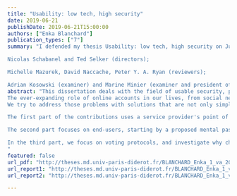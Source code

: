 ```yaml
---
title: "Usability: low tech, high security"
date: 2019-06-21
publishDate: 2019-06-21T15:00:00
authors: ["Enka Blanchard"]
publication_types: ["7"]
summary: "I defended my thesis Usability: low tech, high security on June 21st, 2019, before the following jury:

Nicolas Schabanel and Ted Selker (directors);

Michelle Mazurek, David Naccache, Peter Y. A. Ryan (reviewers);

Adrian Kosowski (examiner) and Marine Minier (examiner and president of the jury)."
abstract: "This dissertation deals with the field of usable security, particularly in the contexts of online authentication and verifiable voting systems.
The ever-expanding role of online accounts in our lives, from social networks to banking or online voting, has led to some initially counterproductive solutions. As recent research has shown, the problem is not just technical but has a very real psychosocial component. Password-based authentication, the subject of most of this thesis, is intrinsically linked to the unconscious mechanisms people use when interacting with security systems. Everyday, users face trade-offs between protecting their security and spending valuable mental resources, with a choice made harder by conflicting recommendations, a lack of standards, and the ad-hoc constraints still frequently encountered. Moreover, as recent results from usable security are often ignored, the problem might stem from a fundamental disconnect between the users, the developers and the researchers. 
We try to address those problems with solutions that are not only simplified for the user's sake but also for the developer's. To this end, we use tools from cryptography and psychology, and report on seven usability experiments.

The first part of the contributions uses a service provider's point of view, with two tools to improve the end-user's experience without requiring their cooperation. We start by analysing how easily codes of different structures can be transcribed, with a proposal that reduces error rates while increasing speed. We then look at how servers can accept typos in passwords without changing the general hashing protocol, and how this could improve security. 

The second part focuses on end-users, starting by a proposed mental password manager that only depends on remembering only a single passphrase and PIN, with guarantees on the mutual security of generated passwords if some get stolen. We also provide a better way to create such passphrases. As mental computing models are central to expanding this field, we finish by empirically showing why the main model used today is not adapted to the purpose.

In the third part, we focus on voting protocols, and investigate why changing the ones used in practice is an uphill battle. We try to answer a demand for simple paper-based systems by providing low-tech versions of the first paper-based verifiable voting scheme. To conclude, we propose a set of low-tech primitives combined in a protocol that allows usable verifiable voting with no electronic means in small elections.
"
featured: false
url_pdf: "http://theses.md.univ-paris-diderot.fr/BLANCHARD_Enka_1_va_20190621.pdf"
url_report1: "http://theses.md.univ-paris-diderot.fr/BLANCHARD_Enka_1_va_20190621.pdf"
url_report2: "http://theses.md.univ-paris-diderot.fr/BLANCHARD_Enka_1_va_20190621.pdf"

---
```


